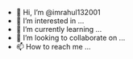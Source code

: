 - 👋 Hi, I’m @imrahul132001
- 👀 I’m interested in ...
- 🌱 I’m currently learning ...
- 💞️ I’m looking to collaborate on ...
- 📫 How to reach me ...

<!---i am rahul130001 
i am insterestrd in coding 
i m learning html 
i m collebraste with google and apple 
imrahul132001/imrahul132001 is a ✨ special ✨ repository because its `README.md` (this file) appears on your GitHub profile.
You can click the Preview link to take a look at your changes.
--->
